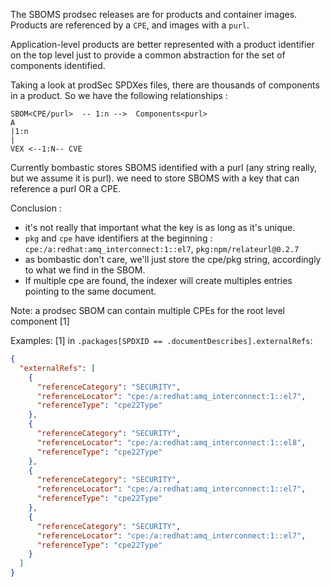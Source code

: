 The SBOMS prodsec releases are for products and container images.
Products are referenced by a `CPE`, and images with a `purl`.

Application-level products are better represented with a product identifier on the top level
just to provide a common abstraction for the set of components identified.

Taking a look at prodSec SPDXes files, there are thousands of components in a product.
So we have the following relationships :
```
SBOM<CPE/purl>  -- 1:n -->  Components<purl>
A               
|1:n
|     
VEX <--1:N-- CVE   
```

Currently bombastic stores SBOMS identified with a purl (any string really, but we assume it is purl).
we need to store SBOMS with a key that can reference a purl OR a CPE.


Conclusion :
- it's not really that important what the key is as long as it's unique.
- `pkg` and `cpe` have identifiers at the beginning : `cpe:/a:redhat:amq_interconnect:1::el7`, `pkg:npm/relateurl@0.2.7`
- as bombastic don't care, we'll just store the cpe/pkg string, accordingly to what we find in the SBOM.
- If multiple cpe are found, the indexer will create multiples entries pointing to the same document.


Note:
a prodsec SBOM can contain multiple CPEs for the root level component [1]


Examples:
[1] in `.packages[SPDXID == .documentDescribes].externalRefs`:
```json
{
  "externalRefs": [
    {
      "referenceCategory": "SECURITY",
      "referenceLocator": "cpe:/a:redhat:amq_interconnect:1::el7",
      "referenceType": "cpe22Type"
    },
    {
      "referenceCategory": "SECURITY",
      "referenceLocator": "cpe:/a:redhat:amq_interconnect:1::el8",
      "referenceType": "cpe22Type"
    },
    {
      "referenceCategory": "SECURITY",
      "referenceLocator": "cpe:/a:redhat:amq_interconnect:1::el7",
      "referenceType": "cpe22Type"
    },
    {
      "referenceCategory": "SECURITY",
      "referenceLocator": "cpe:/a:redhat:amq_interconnect:1::el7",
      "referenceType": "cpe22Type"
    }
  ]
}
```